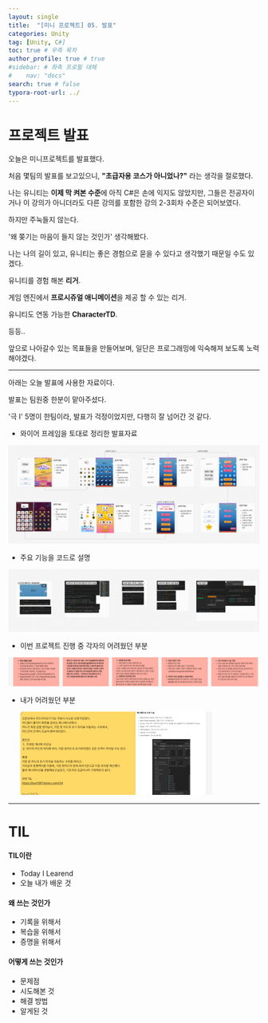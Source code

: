 ```yaml
---
layout: single
title:  "[미니 프로젝트] 05. 발표"
categories: Unity
tag: [Unity, C#]
toc: true # 우측 목차
author_profile: true # true
#sidebar: # 좌측 프로필 대체
#    nav: "docs"
search: true # false
typora-root-url: ../
---
```


# 프로젝트 발표

오늘은 미니프로젝트를 발표했다.

처음 몇팀의 발표를 보고있으니, **"초급자용 코스가 아니었나?"** 라는 생각을 절로했다.

 



나는 유니티는 **이제 막 켜본 수준**에 아직 C#은 손에 익지도 않았지만,
그들은 전공자이거나 이 강의가 아니더라도 다른 강의를 포함한 강의 2-3회차 수준은 되어보였다.

 



하지만 주눅들지 않는다.

'왜 쫒기는 마음이 들지 않는 것인가' 생각해봤다.

나는 나의 길이 있고, 유니티는 좋은 경험으로 묻을 수 있다고 생각했기 때문일 수도 있겠다.

 



유니티를 경험 해본 **리거**.

게임 엔진에서 **프로시쥬얼 애니메이션**을 제공 할 수 있는 리거.

유니티도 연동 가능한 **CharacterTD**.

등등..

 



앞으로 나아갈수 있는 목표들을 만들어보며, 
일단은 프로그래밍에 익숙해져 보도록 노력해야겠다.

---

아래는 오늘 발표에 사용한 자료이다.

발표는 팀원중 한분이 맡아주셨다.

 



'극 I' 5명이 한팀이라, 발표가 걱정이었지만,
다행히 잘 넘어간 것 같다.

- 와이어 프레임을 토대로 정리한 발표자료

![img](/images/2025-01-24-back032/img.png)

- 주요 기능을 코드로 설명

![img](/images/2025-01-24-back032/img-1738073905560-44.png)

- 이번 프로젝트 진행 중 각자의 어려웠던 부분

![img](/images/2025-01-24-back032/img-1738073930281-47.png)

- 내가 어려웠던 부분

  ![img](/images/2025-01-24-back032/img-1738073943878-50.png)

---

# TIL

#### TIL이란

- Today I Learend
- 오늘 내가 배운 것

#### 왜 쓰는 것인가

- 기록을 위해서
- 복습을 위해서
- 증명을 위해서

#### 어떻게 쓰는 것인가

- 문제점
- 시도해본 것
- 해결 방법
- 알게된 것